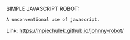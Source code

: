 SIMPLE JAVASCRIPT ROBOT:
  
    A unconventional use of javascript.

Link: https://mpiechulek.github.io/johnny-robot/
